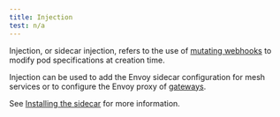 ```yaml
---
title: Injection
test: n/a
---
```


Injection, or sidecar injection, refers to the use of [mutating webhooks](https://kubernetes.io/docs/reference/access-authn-authz/extensible-admission-controllers/) to modify pod specifications at creation time.

Injection can be used to add the Envoy sidecar configuration for mesh services or to configure the Envoy proxy of [gateways](/pt-br/docs/reference/glossary/#gateway).

See [Installing the sidecar](/pt-br/docs/setup/additional-setup/sidecar-injection) for more information.
